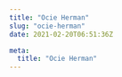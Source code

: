 ```yaml
---
title: "Ocie Herman"
slug: "ocie-herman"
date: 2021-02-20T06:51:36Z

meta:
  title: "Ocie Herman"
---
```


